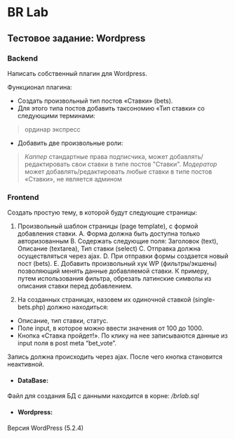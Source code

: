 # **BR Lab**

## Тестовое задание: Wordpress

### Backend

Написать собственный плагин для Wordpress.

Функционал плагина:
- Создать произвольный тип постов «Ставки» (bets).
- Для этого типа постов добавить таксономию «Тип ставки» со следующими терминами:
> ординар
> экспресс
- Добавить две произвольные роли:
> *Каппер* стандартные права подписчика, может добавлять/редактировать свои ставки в типе постов "Ставки".
> *Модератор* может добавлять/редактировать любые ставки в типе постов «Ставки», не является админом

### Frontend

Создать простую тему, в которой будут следующие страницы:

1. Произвольный шаблон страницы (page template), с формой добавления ставки.
  А. Форма должна быть доступна только авторизованным
  B. Содержать следующие поля: Заголовок (text), Описание (textarea), Тип ставки (select)
  C. Отправка должна осуществляться через ajax.
  D. При отправки формы создается новый пост (bets).
  E. Добавить произвольный хук WP (фильтры/экшены) позволяющий менять данные добавляемой ставки. К примеру, путем использования фильтра, обрезать латинские символы из описания ставки перед добавлением.

2. На созданных страницах, назовем их одиночной ставкой (single-bets.php) должно находиться:
- Описание, тип ставки, статус.
- Поле input, в которое можно ввести значения от 100 до 1000.
- Кнопка «Ставка пройдет!».
По клику на нее записываются данные из input поля в post meta “bet_vote”.

Запись должна происходить через ajax. После чего кнопка становится неактивной.





- #### DataBase:
Файл для создания БД с данными находится в корне:
*/brlab.sql*
- #### Wordpress:
Версия WordPress (5.2.4)